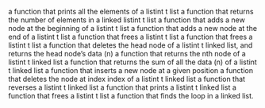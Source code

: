 a function that prints all the elements of a listint t list
a function that returns the number of elements in a linked listint t list
a function that adds a new node at the beginning of a listint t list
a function that adds a new node at the end of a listint t list
a function that frees a listint t list
a function that frees a listint t list
a function that deletes the head node of a listint t linked list, and returns the head node’s data (n)
a function that returns the nth node of a listint t linked list
a function that returns the sum of all the data (n) of a listint t linked list
a function that inserts a new node at a given position
a function that deletes the node at index index of a listint t linked list
a function that reverses a listint t linked list
a function that prints a listint t linked list
a function that frees a listint t list
a function that finds the loop in a linked list.
